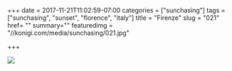 +++
date = 2017-11-21T11:02:59-07:00
categories = ["sunchasing"]
tags = ["sunchasing", "sunset", "florence", "italy"]
title = "Firenze"
slug = "021"
href= ""
summary=""
featuredimg = "//konigi.com/media/sunchasing/021.jpg"

+++

<img src="//konigi.com/media/sunchasing/021.jpg" />